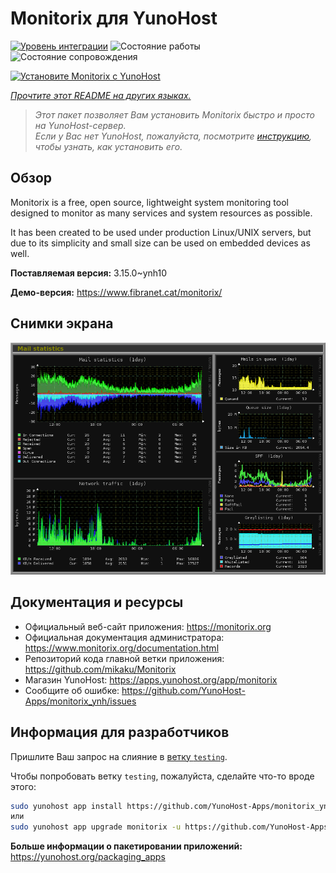 <!--
Важно: этот README был автоматически сгенерирован <https://github.com/YunoHost/apps/tree/master/tools/readme_generator>
Он НЕ ДОЛЖЕН редактироваться вручную.
-->

# Monitorix для YunoHost

[![Уровень интеграции](https://apps.yunohost.org/badge/integration/monitorix)](https://ci-apps.yunohost.org/ci/apps/monitorix/)
![Состояние работы](https://apps.yunohost.org/badge/state/monitorix)
![Состояние сопровождения](https://apps.yunohost.org/badge/maintained/monitorix)

[![Установите Monitorix с YunoHost](https://install-app.yunohost.org/install-with-yunohost.svg)](https://install-app.yunohost.org/?app=monitorix)

*[Прочтите этот README на других языках.](./ALL_README.md)*

> *Этот пакет позволяет Вам установить Monitorix быстро и просто на YunoHost-сервер.*  
> *Если у Вас нет YunoHost, пожалуйста, посмотрите [инструкцию](https://yunohost.org/install), чтобы узнать, как установить его.*

## Обзор

Monitorix is a free, open source, lightweight system monitoring tool designed to monitor as many services and system resources as possible.

It has been created to be used under production Linux/UNIX servers, but due to its simplicity and small size can be used on embedded devices as well.


**Поставляемая версия:** 3.15.0~ynh10

**Демо-версия:** <https://www.fibranet.cat/monitorix/>

## Снимки экрана

![Снимок экрана Monitorix](./doc/screenshots/mail.png)

## Документация и ресурсы

- Официальный веб-сайт приложения: <https://monitorix.org>
- Официальная документация администратора: <https://www.monitorix.org/documentation.html>
- Репозиторий кода главной ветки приложения: <https://github.com/mikaku/Monitorix>
- Магазин YunoHost: <https://apps.yunohost.org/app/monitorix>
- Сообщите об ошибке: <https://github.com/YunoHost-Apps/monitorix_ynh/issues>

## Информация для разработчиков

Пришлите Ваш запрос на слияние в [ветку `testing`](https://github.com/YunoHost-Apps/monitorix_ynh/tree/testing).

Чтобы попробовать ветку `testing`, пожалуйста, сделайте что-то вроде этого:

```bash
sudo yunohost app install https://github.com/YunoHost-Apps/monitorix_ynh/tree/testing --debug
или
sudo yunohost app upgrade monitorix -u https://github.com/YunoHost-Apps/monitorix_ynh/tree/testing --debug
```

**Больше информации о пакетировании приложений:** <https://yunohost.org/packaging_apps>
